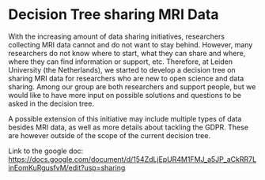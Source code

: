 # Decision Tree sharing MRI Data
With the increasing amount of data sharing initiatives, researchers collecting MRI data cannot and do not want to stay behind. However, many researchers do not know where to start, what they can share and where, where they can find information or support, etc. Therefore, at Leiden University (the Netherlands), we started to develop a decision tree on sharing MRI data for researchers who are new to open science and data sharing. Among our group are both researchers and support people, but we would like to have more input on possible solutions and questions to be asked in the decision tree.

A possible extension of this initiative may include multiple types of data besides MRI data, as well as more details about tackling the GDPR. These are however outside of the scope of the current decision tree.

Link to the google doc: https://docs.google.com/document/d/154ZdLjEpUR4M1FMJ_a5JP_aCkRR7LinEomKuRgusfvM/edit?usp=sharing
